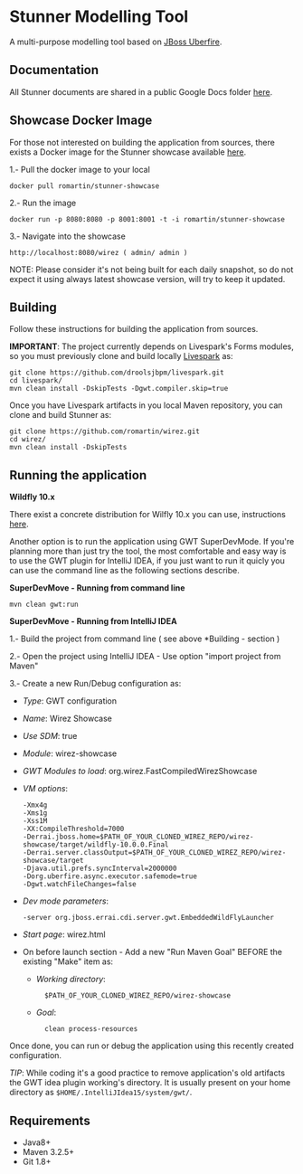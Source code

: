 Stunner Modelling Tool
=======================

A multi-purpose modelling tool based on [JBoss Uberfire](http://www.uberfireframework.org/).                         

Documentation
-------------

All Stunner documents are shared in a public Google Docs folder [here](https://drive.google.com/open?id=0B5LZ7oQ3Bza2Qk1GY1ZPeEN6Q0E).

Showcase Docker Image
---------------------

For those not interested on building the application from sources, there exists a Docker image for the Stunner showcase available [here](https://hub.docker.com/r/romartin/stunner-showcase/).             

1.- Pull the docker image to your local            

    docker pull romartin/stunner-showcase
    
2.- Run the image                 

    docker run -p 8080:8080 -p 8001:8001 -t -i romartin/stunner-showcase

3.- Navigate into the showcase               

    http://localhost:8080/wirez ( admin/ admin )

NOTE: Please consider it's not being built for each daily snapshot, so do not expect it using always latest showcase version, will try to keep it updated.            

Building
--------

Follow these instructions for building the application from sources.            

**IMPORTANT**: The project currently depends on Livespark's Forms modules, so you must previously clone and build locally [Livespark](https://github.com/droolsjbpm/livespark) as:

	git clone https://github.com/droolsjbpm/livespark.git
	cd livespark/
	mvn clean install -DskipTests -Dgwt.compiler.skip=true

Once you have Livespark artifacts in you local Maven repository, you can clone and build Stunner as:

	git clone https://github.com/romartin/wirez.git
	cd wirez/
	mvn clean install -DskipTests

Running the application
-----------------------

**Wildfly 10.x**

There exist a concrete distribution for Wilfly 10.x you can use, instructions [here](./wirez-distros/src/main/wildfly/README.md).

Another option is to run the application using GWT SuperDevMode. If you're planning more than just try the tool, 
the most comfortable and easy way is to use the GWT plugin for IntelliJ IDEA, if you just want to run it quicly you can use the command line as the following sections describe.                                  

**SuperDevMove - Running from command line**                                          

    mvn clean gwt:run

**SuperDevMove - Running from IntelliJ IDEA**                                          

1.- Build the project from command line ( see above *Building  - section )             
  
2.- Open the project using IntelliJ IDEA - Use option "import project from Maven"                 
  
3.- Create a new Run/Debug configuration as:                
  - *Type*: GWT configuration                  
  - *Name*: Wirez Showcase                     
  - *Use SDM*: true                  
  - *Module*: wirez-showcase             
  - *GWT Modules to load*: org.wirez.FastCompiledWirezShowcase             
  - *VM options*: 
        
        -Xmx4g
        -Xms1g
        -Xss1M
        -XX:CompileThreshold=7000
        -Derrai.jboss.home=$PATH_OF_YOUR_CLONED_WIREZ_REPO/wirez-showcase/target/wildfly-10.0.0.Final
        -Derrai.server.classOutput=$PATH_OF_YOUR_CLONED_WIREZ_REPO/wirez-showcase/target
        -Djava.util.prefs.syncInterval=2000000
        -Dorg.uberfire.async.executor.safemode=true
        -Dgwt.watchFileChanges=false
                      
  - *Dev mode parameters*: 
        
        -server org.jboss.errai.cdi.server.gwt.EmbeddedWildFlyLauncher
                      
  - *Start page*: wirez.html                  
  
  - On before launch section - Add a new "Run Maven Goal" BEFORE the existing "Make" item as:                
    - *Working directory*: 
        
            $PATH_OF_YOUR_CLONED_WIREZ_REPO/wirez-showcase
                          
    - *Goal*: 
        
            clean process-resources                 
  
Once done, you can run or debug the application using this recently created configuration.                   
  
*TIP*: While coding it's a good practice to remove application's old artifacts the GWT idea plugin working's directory. It is usually present on your home directory as `$HOME/.IntelliJIdea15/system/gwt/`.                        

Requirements
------------
* Java8+          
* Maven 3.2.5+       
* Git 1.8+        
